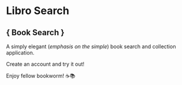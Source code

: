 # Libro Search
## { Book Search }

A simply elegant (_emphasis on the simple_) book search and collection application.

Create an account and try it out!

Enjoy fellow bookworm! ☕️📚